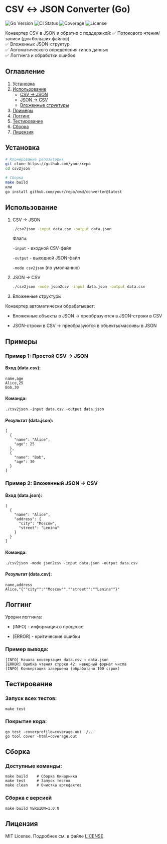 # CSV ↔ JSON Converter (Go)

![Go Version](https://img.shields.io/github/go-mod/go-version/your/repo)
![CI Status](https://img.shields.io/github/actions/workflow/status/your/repo/go.yml)
![Coverage](https://img.shields.io/codecov/c/github/your/repo)
![License](https://img.shields.io/badge/license-MIT-blue)

Конвертер CSV в JSON и обратно с поддержкой:
✅ Потокового чтения/записи (для больших файлов)  
✅ Вложенных JSON-структур  
✅ Автоматического определения типов данных  
✅ Логгинга и обработки ошибок  

## Оглавление

1. [Установка](#установка)
2. [Использование](#использование)
   - [CSV → JSON](#csv--json)
   - [JSON → CSV](#json--csv)
   - [Вложенные структуры](#вложенные-структуры)
3. [Примеры](#примеры)
4. [Логгинг](#логгинг)
5. [Тестирование](#тестирование)
6. [Сборка](#сборка)
7. [Лицензия](#лицензия)

## Установка

```bash
# Клонирование репозитория
git clone https://github.com/your/repo
cd csv2json

# Сборка
make build
или
go install github.com/your/repo/cmd/converter@latest
```
##  Использование
1. CSV → JSON
    ```bash
    ./csv2json -input data.csv -output data.json
    ```
    Флаги:

    ```-input``` - входной CSV-файл

    ```-output``` - выходной JSON-файл

    ```-mode csv2json``` (по умолчанию)

2. JSON → CSV
    ```bash
    ./csv2json -mode json2csv -input data.json -output data.csv
    ```
3. Вложенные структуры

Конвертер автоматически обрабатывает:

- Вложенные объекты в JSON → преобразуются в JSON-строки в CSV

- JSON-строки в CSV → преобразуются в объекты/массивы в JSON

## Примеры

### Пример 1: Простой CSV → JSON

#### Вход (data.csv):
```
name,age
Alice,25
Bob,30
```
#### Команда:
```
./csv2json -input data.csv -output data.json
```
#### Результат (data.json):
```
[
  {
    "name": "Alice",
    "age": 25
  },
  {
    "name": "Bob",
    "age": 30
  }
]
```
### Пример 2: Вложенный JSON → CSV

#### Вход (data.json):

```
[
  {
    "name": "Alice",
    "address": {
      "city": "Moscow",
      "street": "Lenina"
    }
  }
]
```
#### Команда:
```
./csv2json -mode json2csv -input data.json -output data.csv
```

#### Результат (data.csv):
```
name,address
Alice,"{""city"":""Moscow"",""street"":""Lenina""}"
```
## Логгинг

Уровни логгинга:

- [INFO] - информация о процессе

- [ERROR] - критические ошибки

### Пример вывода:

```
[INFO] Начата конвертация data.csv → data.json
[ERROR] Ошибка чтения строки 42: неверный формат числа
[INFO] Конвертация завершена (обработано 100 строк)
```

## Тестирование
### Запуск всех тестов:
```
make test
```
### Покрытие кода:
```
go test -coverprofile=coverage.out ./...
go tool cover -html=coverage.out
```

## Сборка
### Доступные команды:
```
make build    # Сборка бинарника
make test     # Запуск тестов
make clean    # Очистка артефактов
```

### Сборка с версией
```
make build VERSION=1.0.0
```
## Лицензия
MIT License. Подробнее см. в файле [LICENSE](https://github.com/Andres-LaMa/csv2json/blob/main/LICENSE).

